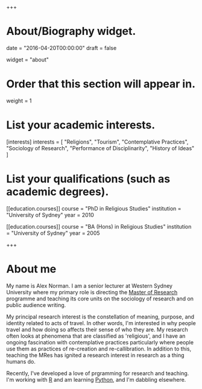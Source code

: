 +++
# About/Biography widget.

date = "2016-04-20T00:00:00"
draft = false

widget = "about"

# Order that this section will appear in.
weight = 1

# List your academic interests.
[interests]
  interests = [
    "Religions",
    "Tourism",
    "Contemplative Practices",
    "Sociology of Research",
    "Performance of Disciplinarity",
    "History of Ideas"
  ]

# List your qualifications (such as academic degrees).
[[education.courses]]
  course = "PhD in Religious Studies"
  institution = "University of Sydney"
  year = 2010

[[education.courses]]
  course = "BA (Hons) in Religious Studies"
  institution = "University of Sydney"
  year = 2005
 
+++

# About me

My name is Alex Norman. I am a senior lecturer at Western Sydney University where my primary role is directing the [Master of Research](https://www.westernsydney.edu.au/graduate_research_school/grs/courses/master_of_research) programme and teaching its core units on the sociology of research and on public audience writing.  

My principal research interest is the constellation of meaning, purpose, and identity related to acts of travel. In other words, I'm interested in why people travel and how doing so affects their sense of who they are. My research often looks at phenomena that are classified as 'religious', and I have an ongoing fascination with contemplative practices particularly where people use them as practices of re-creation and re-callibration. In addition to this, teaching the MRes has ignited a research interest in research as a thing humans do.

Recently, I've developed a love of prgramming for research and teaching. I'm working with [R](https://www.r-project.org/) and am learning [Python](https://www.python.org/), and I'm dabbling elsewhere.
